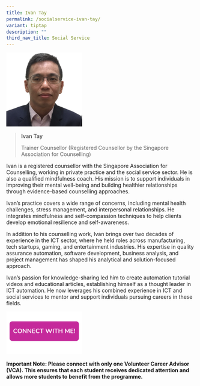 ```yaml
---
title: Ivan Tay
permalink: /socialservice-ivan-tay/
variant: tiptap
description: ""
third_nav_title: Social Service
---
```

<p></p>
<div class="isomer-image-wrapper">
<img style="width: 40%;" height="auto" width="100%" alt="" src="/images/Profile Photos/ivan tay.png">
</div>
<blockquote>
<p><strong>Ivan Tay</strong>
</p>
<p>Trainer Counsellor (Registered Counsellor by the Singapore Association
for Counselling)</p>
</blockquote>
<p>Ivan is a registered counsellor with the Singapore Association for Counselling,
working in private practice and the social service sector. He is also a
qualified mindfulness coach. His mission is to support individuals in improving
their mental well-being and building healthier relationships through evidence-based
counselling approaches.</p>
<p>Ivan’s practice covers a wide range of concerns, including mental health
challenges, stress management, and interpersonal relationships. He integrates
mindfulness and self-compassion techniques to help clients develop emotional
resilience and self-awareness.</p>
<p>In addition to his counselling work, Ivan brings over two decades of experience
in the ICT sector, where he held roles across manufacturing, tech startups,
gaming, and entertainment industries. His expertise in quality assurance
automation, software development, business analysis, and project management
has shaped his analytical and solution-focused approach.</p>
<p>Ivan’s passion for knowledge-sharing led him to create automation tutorial
videos and educational articles, establishing himself as a thought leader
in ICT automation. He now leverages his combined experience in ICT and
social services to mentor and support individuals pursuing careers in these
fields.</p>
<p></p><a class="isomer-image-wrapper" href="https://form.gov.sg/677f3d3555b304aff4af5d18"><img style="width: 40%;" height="auto" width="100%" alt="" src="/images/Page Photos/CONNECT_WITH_ME.png"></a>
<p><strong>Important Note: Please connect with only one Volunteer Career Advisor (VCA). This ensures that each student receives dedicated attention and allows more students to benefit from the programme.</strong>
</p>